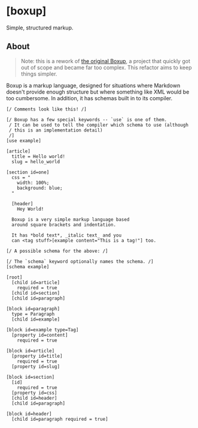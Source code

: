 [boxup]
=======

Simple, structured markup.

About
-----

> Note: this is a rework of [the original Boxup](https://github.com/wartman/boxup), a project that quickly got out of scope and became far too complex. This refactor aims to keep things simpler.

Boxup is a markup language, designed for situations where Markdown doesn't provide enough structure but where something like XML would be too cumbersome. In addition, it has schemas built in to its compiler.

```boxup
[/ Comments look like this! /]

[/ Boxup has a few special keywords -- `use` is one of them. 
 / It can be used to tell the compiler which schema to use (although
 / this is an implementation detail)
 /]
[use example]

[article]
  title = Hello world!
  slug = hello_world

[section id=one]
  css = "
    width: 100%;
    background: blue;
  "

  [header]
    Hey World!

  Boxup is a very simple markup language based 
  around square brackets and indentation.

  It has *bold text*, _italic text_ and you 
  can <tag stuff>[example content="This is a tag!"] too.
```

```boxup
[/ A possible schema for the above: /]

[/ The `schema` keyword optionally names the schema. /]
[schema example]

[root]
  [child id=article]
    required = true
  [child id=section]
  [child id=paragraph]

[block id=paragraph]
  type = Paragraph
  [child id=example]

[block id=example type=Tag]
  [property id=content]
    required = true

[block id=article]
  [property id=title]
    required = true
  [property id=slug]

[block id=section]
  [id]
    required = true
  [property id=css]
  [child id=header]
  [child id=paragraph]

[block id=header]
  [child id=paragraph required = true]
```
